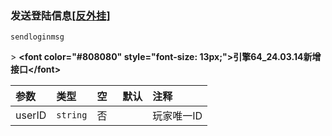 ### 发送登陆信息[[反外挂]](http://engine-doc.996m2.com/web/#/38/10299 "[反外挂]")

`sendloginmsg`

&gt; **&lt;font color="#808080" style="font-size: 13px;"&gt;引擎64_24.03.14新增接口&lt;/font&gt;**

| 参数   | 类型     | 空   | 默认 | 注释       |
| :----- | :------- | :--- | :--- | :--------- |
| userID | `string` | 否   |      | 玩家唯一ID |

